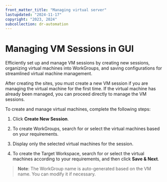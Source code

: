 ```yaml
---
front_matter_title: "Managing virtual server"
lastupdated: "2024-11-17"
copyright: "2023, 2024"
subcollection: dr-automation
---
```

# Managing VM Sessions in GUI

Efficiently set up and manage VM sessions by creating new sessions, organizing virtual machines into WorkGroups, and saving configurations for streamlined virtual machine management.

After creating the sites, you must create a new VM session if you are managing the virtual machine for the first time. If the virtual machine has already been managed, you can proceed directly to manage the VM sessions.

To create and manage virtual machines, complete the following steps:

1. Click **Create New Session**.

2. To create WorkGroups, search for or select the virtual machines based on your requirements.

3. Display only the selected virtual machines for the session.

4. To create the Target Workspace, search for or select the virtual machines according to your requirements, and then click **Save & Next**.

> **Note**: The WorkGroup name is auto-generated based on the VM name. You can modify it if necessary.

